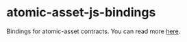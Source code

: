 # atomic-asset-js-bindings

Bindings for atomic-asset contracts. You can read more [here](http://academy.warp.cc/standards/atomic-asset-impl#bindings).
